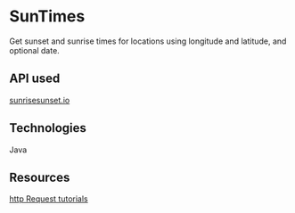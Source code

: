 # SunTimes
Get sunset and sunrise times for locations using longitude and latitude, and optional date.

## API used
[sunrisesunset.io](https://sunrisesunset.io/api/)

## Technologies
Java

## Resources
[http Request tutorials](https://www.baeldung.com/java-http-request)